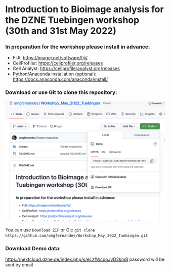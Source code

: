 # Introduction to Bioimage analysis for the DZNE Tuebingen workshop (30th and 31st May 2022)


### In preparation for the workshop please install in advance:


- FIJI: https://imagej.net/software/fiji/
- CellProfiler: https://cellprofiler.org/releases
- Cell Analyst: https://cellprofileranalyst.org/releases
- Python/Anaconda installation (optional): https://docs.anaconda.com/anaconda/install/


### Download or use Git to clone this repository: 
  
<img src="images/Download_repository.png" alt="Download repository" width="600"/>

You can use `Download ZIP` or Git: `git clone https://github.com/amgfernandes/Workshop_May_2022_Tuebingen.git`


### Download Demo data:

https://nextcloud.dzne.de/index.php/s/eLzfWcooJyD2kmB
password will be sent by email
